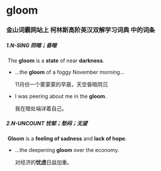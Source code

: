 # gloom

### 金山词霸网站上 柯林斯高阶英汉双解学习词典 中的词条

##### 1.N-SING 阴暗；昏暗

​	The **gloom** is a **state** of near **darkness**.

- ...the **gloom** of a foggy November morning...

  11月份一个雾蒙蒙的早晨，天空昏暗阴沉

- I was peering about me in the **gloom**.

  我在暗处端详着自己。

##### 2.N-UNCOUNT  忧郁；愁闷；无望

​	**Gloom** is a **feeling of sadness** and **lack of hope**.

- ...the deepening **gloom** over the economy.

  对经济的**忧虑**日益加重。